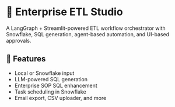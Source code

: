 # 🏢 Enterprise ETL Studio

A LangGraph + Streamlit-powered ETL workflow orchestrator with Snowflake, SQL generation, agent-based automation, and UI-based approvals.

## 🔧 Features
- Local or Snowflake input
- LLM-powered SQL generation
- Enterprise SOP SQL enhancement
- Task scheduling in Snowflake
- Email export, CSV uploader, and more
